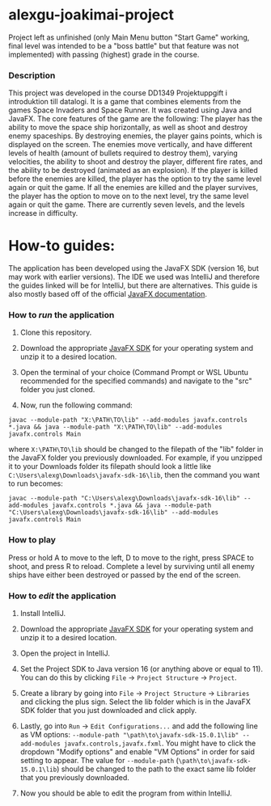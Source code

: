 # alexgu-joakimai-project

Project left as unfinished (only Main Menu button "Start Game" working, final level was intended to be a "boss battle" but that feature was not implemented) with passing (highest) grade in the course.

### Description

This project was developed in the course DD1349 Projektuppgift i introduktion till datalogi. It is a game that combines elements from the games Space Invaders and Space Runner. It was created using Java and JavaFX. The core features of the game are the following: The player has the ability to move the space ship horizontally, as well as shoot and destroy enemy spaceships. By destroying enemies, the player gains points, which is displayed on the screen. The enemies move vertically, and have different levels of health (amount of bullets required to destroy them), varying velocities, the ability to shoot and destroy the player, different fire rates, and the ability to be destroyed (animated as an explosion). If the player is killed before the enemies are killed, the player has the option to try the same level again or quit the game. If all the enemies are killed and the player survives, the player has the option to move on to the next level, try the same level again or quit the game. There are currently seven levels, and the levels increase in difficulty.

# How-to guides:

The application has been developed using the JavaFX SDK (version 16, but may work with earlier versions). The IDE we used was IntelliJ and therefore the guides linked will be for IntelliJ, but there are alternatives. This guide is also mostly based off of the official [JavaFX documentation](https://openjfx.io/openjfx-docs/).

### How to *run* the application

1. Clone this repository.

2. Download the appropriate [JavaFX SDK](https://gluonhq.com/products/javafx/) for your operating system and unzip it to a desired location.

3. Open the terminal of your choice (Command Prompt or WSL Ubuntu recommended for the specified commands) and navigate to the "src" folder you just cloned.

4. Now, run the following command:

  `
  javac --module-path "X:\PATH\TO\lib" --add-modules javafx.controls *.java && java --module-path "X:\PATH\TO\lib" --add-modules javafx.controls Main
  `

  where `X:\PATH\TO\lib` should be changed to the filepath of the "lib" folder in the JavaFX folder you previously downloaded. For example, if you unzipped it to your Downloads folder its filepath should look a little like `C:\Users\alexg\Downloads\javafx-sdk-16\lib`, then the command you want to run becomes:

  `
  javac --module-path "C:\Users\alexg\Downloads\javafx-sdk-16\lib" --add-modules javafx.controls *.java && java --module-path "C:\Users\alexg\Downloads\javafx-sdk-16\lib" --add-modules javafx.controls Main
  `

### How to play

Press or hold A to move to the left, D to move to the right, press SPACE to shoot, and press R to reload.
Complete a level by surviving until all enemy ships have either been destroyed or passed by the end of the screen.

### How to *edit* the application

1. Install IntelliJ.

2. Download the appropriate [JavaFX SDK](https://gluonhq.com/products/javafx/) for your operating system and unzip it to a desired location.

3. Open the project in IntelliJ.

4. Set the Project SDK to Java version 16 (or anything above or equal to 11). You can do this by clicking `File` -> `Project Structure` -> `Project`.

5. Create a library by going into `File` -> `Project Structure` -> `Libraries` and clicking the plus sign. Select the lib folder which is in the JavaFX SDK folder that you just downloaded and click apply.

6. Lastly, go into `Run` -> `Edit Configurations...` and add the following line as VM options: `--module-path "\path\to\javafx-sdk-15.0.1\lib" --add-modules javafx.controls,javafx.fxml`. You might have to click the dropdown "Modify options" and enable "VM Options" in order for said setting to appear. The value for `--module-path` (`\path\to\javafx-sdk-15.0.1\lib`) should be changed to the path to the exact same lib folder that you previously downloaded.

7. Now you should be able to edit the program from within IntelliJ.
